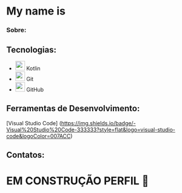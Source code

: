 # My name is 

### Sobre: 

## Tecnologias: 
- <img src="https://upload.wikimedia.org/wikipedia/commons/0/06/Kotlin_Icon.svg" width="25px"> Kotlin
- <img src="https://upload.wikimedia.org/wikipedia/commons/3/3f/Git_icon.svg" width="25px"> Git
- <img src="https://upload.wikimedia.org/wikipedia/commons/9/91/Octicons-mark-github.svg" width="25px"> GitHub
## Ferramentas de Desenvolvimento: 
[Visual Studio Code] (https://img.shields.io/badge/-Visual%20Studio%20Code-333333?style=flat&logo=visual-studio-code&logoColor=007ACC)

## Contatos:

# EM CONSTRUÇÃO PERFIL 🫠
